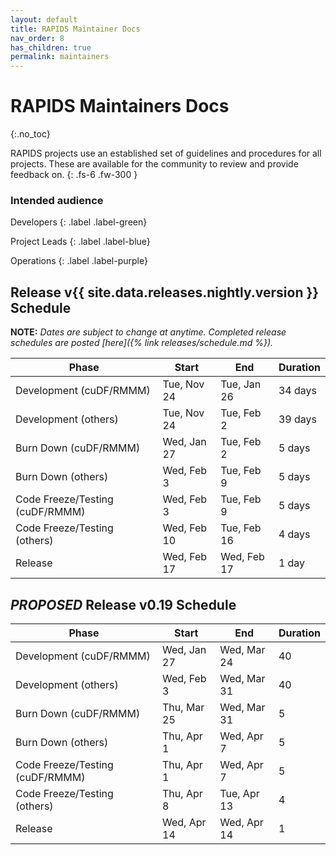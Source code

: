 ```yaml
---
layout: default
title: RAPIDS Maintainer Docs
nav_order: 8
has_children: true
permalink: maintainers
---
```


# RAPIDS Maintainers Docs
{:.no_toc}

RAPIDS projects use an established set of guidelines and procedures for all projects. These are available for the community to review and provide feedback on.
{: .fs-6 .fw-300 }

### Intended audience

Developers
{: .label .label-green}

Project Leads
{: .label .label-blue}

Operations
{: .label .label-purple}

## Release v{{ site.data.releases.nightly.version }} Schedule

**NOTE:** *Dates are subject to change at anytime. Completed release schedules are posted [here]({% link releases/schedule.md %}).*

Phase | Start | End | Duration
-- | -- | -- | --
Development (cuDF/RMMM) | Tue, Nov 24 | Tue, Jan 26 | 34 days
Development (others) | Tue, Nov 24 | Tue, Feb 2 | 39 days
Burn Down (cuDF/RMMM) | Wed, Jan 27 | Tue, Feb 2 | 5 days
Burn Down (others) | Wed, Feb 3 | Tue, Feb 9 | 5 days
Code Freeze/Testing (cuDF/RMMM) | Wed, Feb 3 | Tue, Feb 9 | 5 days
Code Freeze/Testing (others) | Wed, Feb 10 | Tue, Feb 16 | 4 days
Release | Wed, Feb 17 | Wed, Feb 17 | 1 day

## _PROPOSED_ Release v0.19 Schedule

Phase | Start | End | Duration
-- | -- | -- | --
Development (cuDF/RMMM) | Wed, Jan 27 | Wed, Mar 24 | 40
Development (others) | Wed, Feb 3 | Wed, Mar 31 | 40
Burn Down (cuDF/RMMM) | Thu, Mar 25 | Wed, Mar 31 | 5
Burn Down (others) | Thu, Apr 1 | Wed, Apr 7 | 5
Code Freeze/Testing (cuDF/RMMM) | Thu, Apr 1 | Wed, Apr 7 | 5
Code Freeze/Testing (others) | Thu, Apr 8 | Tue, Apr 13 | 4
Release | Wed, Apr 14 | Wed, Apr 14 | 1
